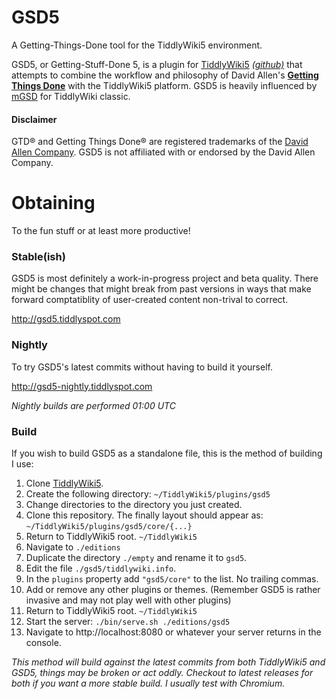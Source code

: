 # GSD5

A Getting-Things-Done tool for the TiddlyWiki5 environment.

GSD5, or Getting-Stuff-Done 5, is a plugin for [TiddlyWiki5](http://tiddlywiki.com) *[(github)](https://github.com/Jermolene/TiddlyWiki5/)* that attempts to combine the workflow and philosophy of David Allen's **[Getting Things Done](http://www.amazon.com/Getting-Things-Done-Stress-Free-Productivity/dp/0142000280/)** with the TiddlyWiki5 platform.  GSD5 is heavily influenced by [mGSD](http://mgsd.tiddlyspot.com/) for TiddlyWiki classic.

#### Disclaimer
GTD® and Getting Things Done® are registered trademarks of the [David Allen Company](http://www.davidco.com). GSD5 is not affiliated with or endorsed by the David Allen Company.

# Obtaining

To the fun stuff or at least more productive!

### Stable(ish)

GSD5 is most definitely a work-in-progress project and beta quality.  There might be changes that might break from past versions in ways that make forward comptatiblity of user-created content non-trival to correct.

http://gsd5.tiddlyspot.com

### Nightly

To try GSD5's latest commits without having to build it yourself.

http://gsd5-nightly.tiddlyspot.com

*Nightly builds are performed 01:00 UTC*

### Build

If you wish to build GSD5 as a standalone file, this is the method of building I use:

1. Clone [TiddlyWiki5](https://github.com/Jermolene/TiddlyWiki5/).
2. Create the following directory: `~/TiddlyWiki5/plugins/gsd5`
3. Change directories to the directory you just created.
4. Clone this repository.  The finally layout should appear as: `~/TiddlyWiki5/plugins/gsd5/core/{...}`
5. Return to TiddlyWiki5 root. `~/TiddlyWiki5`
6. Navigate to `./editions`
7. Duplicate the directory `./empty` and rename it to `gsd5`.
8. Edit the file `./gsd5/tiddlywiki.info`.
9. In the `plugins` property add `"gsd5/core"` to the list. No trailing commas.
10.  Add or remove any other plugins or themes. (Remember GSD5 is rather invasive and may not play well with other plugins)
11. Return to TiddlyWiki5 root. `~/TiddlyWiki5`
12. Start the server: `./bin/serve.sh ./editions/gsd5`
13. Navigate to http://localhost:8080 or whatever your server returns in the console.

*This method will build against the latest commits from both TiddlyWiki5 and GSD5, things may be broken or act oddly.  Checkout to latest releases for both if you want a more stable build.  I usually test with Chromium.*
